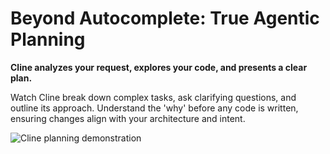 # Beyond Autocomplete: True Agentic Planning

**Cline analyzes your request, explores your code, and presents a clear plan.**

Watch Cline break down complex tasks, ask clarifying questions, and outline its approach. Understand the 'why' before any code is written, ensuring changes align with your architecture and intent.

![Cline planning demonstration](https://storage.googleapis.com/cline_public_images/docs/assets/cline-plan-hifi-1_compress.webp)